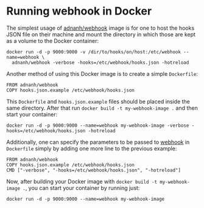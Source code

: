 # Running webhook in Docker		
The simplest usage of [adnanh/webhook](https://hub.docker.com/r/adnanh/webhook/) image is for one to host the hooks JSON file on their machine and mount the directory in which those are kept as a volume to the Docker container:		
```shell		
docker run -d -p 9000:9000 -v /dir/to/hooks/on/host:/etc/webhook --name=webhook \		
  adnanh/webhook -verbose -hooks=/etc/webhook/hooks.json -hotreload		
```		
		
Another method of using this Docker image is to create a simple `Dockerfile`:		
```docker		
FROM adnanh/webhook		
COPY hooks.json.example /etc/webhook/hooks.json		
```		
		
This `Dockerfile` and `hooks.json.example` files should be placed inside the same directory. After that run `docker build -t my-webhook-image .` and then start your container:		
```shell		
docker run -d -p 9000:9000 --name=webhook my-webhook-image -verbose -hooks=/etc/webhook/hooks.json -hotreload		
```		
		
Additionally, one can specify the parameters to be passed to [webhook](https://github.com/adnanh/webhook/) in `Dockerfile` simply by adding one more line to the previous example:		
```docker		
FROM adnanh/webhook		
COPY hooks.json.example /etc/webhook/hooks.json		
CMD ["-verbose", "-hooks=/etc/webhook/hooks.json", "-hotreload"]		
```		
		
Now, after building your Docker image with `docker build -t my-webhook-image .`, you can start your container by running just:		
```shell		
docker run -d -p 9000:9000 --name=webhook my-webhook-image		
```		

